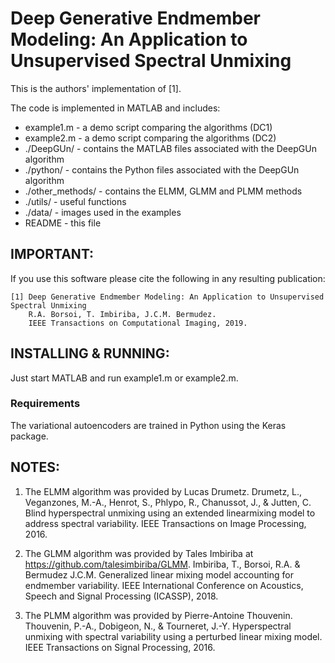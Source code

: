 #  Deep Generative Endmember Modeling: An Application to Unsupervised Spectral Unmixing    #



This is the authors' implementation of [1].

The code is implemented in MATLAB and includes:  
-  example1.m                - a demo script comparing the algorithms (DC1)  
-  example2.m                - a demo script comparing the algorithms (DC2)  
-  ./DeepGUn/                - contains the MATLAB files associated with the DeepGUn algorithm
-  ./python/                 - contains the Python files associated with the DeepGUn algorithm
-  ./other_methods/          - contains the ELMM, GLMM and PLMM methods
-  ./utils/                  - useful functions
-  ./data/                   - images used in the examples
-  README                    - this file  



## IMPORTANT:
If you use this software please cite the following in any resulting
publication:

    [1] Deep Generative Endmember Modeling: An Application to Unsupervised Spectral Unmixing
        R.A. Borsoi, T. Imbiriba, J.C.M. Bermudez.
        IEEE Transactions on Computational Imaging, 2019.



## INSTALLING & RUNNING:
Just start MATLAB and run example1.m or example2.m.



### Requirements
The variational autoencoders are trained in Python using the Keras package. 

## NOTES:
1.  The ELMM algorithm was provided by Lucas Drumetz.
    Drumetz, L., Veganzones, M.-A., Henrot, S., Phlypo, R., Chanussot, J., & Jutten, C.
    Blind hyperspectral unmixing using an extended linearmixing model to address spectral variability.
    IEEE Transactions on Image Processing, 2016.

2.  The GLMM algorithm was provided by Tales Imbiriba at https://github.com/talesimbiriba/GLMM.
    Imbiriba, T., Borsoi, R.A. & Bermudez J.C.M.
    Generalized linear mixing model accounting for endmember variability.
    IEEE International Conference on Acoustics, Speech and Signal Processing (ICASSP), 2018.

3.  The PLMM algorithm was provided by Pierre-Antoine Thouvenin.
    Thouvenin, P.-A., Dobigeon, N., & Tourneret, J.-Y.
    Hyperspectral unmixing with spectral variability using a perturbed linear mixing model.
    IEEE Transactions on Signal Processing, 2016.




